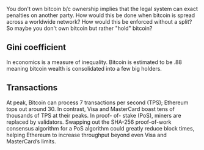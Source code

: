 You don't own bitcoin b/c ownership implies that the legal system can exact penalties on another party.  How would this be done when bitcoin is spread across a worldwide network?  How would this be enforced without a split?  So maybe you don't own bitcoin but rather "hold" bitcoin?  

## Gini coefficient
In economics is a measure of inequality.  Bitcoin is estimated to be .88 meaning bitcoin wealth is consolidated into a few big holders.  


## Transactions

At peak, Bitcoin can process 7 transactions per second (TPS); Ethereum tops out around 30. In contrast, Visa and MasterCard boast tens of thousands of TPS at their peaks. In proof- of- stake (PoS), miners are replaced by validators. Swapping out the SHA-256 proof-of-work consensus algorithm for a PoS algorithm could greatly reduce block times, helping Ethereum to increase throughput beyond even Visa and MasterCard’s limits.